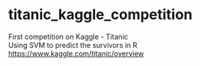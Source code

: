 # titanic_kaggle_competition
 
First competition on Kaggle - Titanic\
Using SVM to predict the survivors in R\
https://www.kaggle.com/titanic/overview
